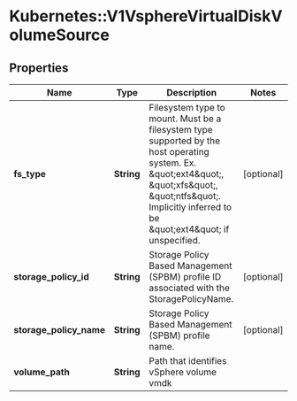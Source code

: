 # Kubernetes::V1VsphereVirtualDiskVolumeSource

## Properties
Name | Type | Description | Notes
------------ | ------------- | ------------- | -------------
**fs_type** | **String** | Filesystem type to mount. Must be a filesystem type supported by the host operating system. Ex. \&quot;ext4\&quot;, \&quot;xfs\&quot;, \&quot;ntfs\&quot;. Implicitly inferred to be \&quot;ext4\&quot; if unspecified. | [optional] 
**storage_policy_id** | **String** | Storage Policy Based Management (SPBM) profile ID associated with the StoragePolicyName. | [optional] 
**storage_policy_name** | **String** | Storage Policy Based Management (SPBM) profile name. | [optional] 
**volume_path** | **String** | Path that identifies vSphere volume vmdk | 


